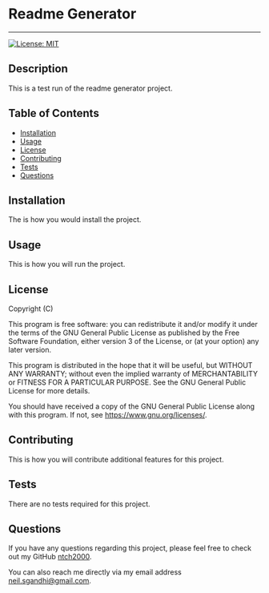 # Readme Generator

---

[![License: MIT](https://img.shields.io/badge/License-MIT-yellow.svg)](https://opensource.org/licenses/MIT)

## Description

This is a test run of the readme generator project.

## Table of Contents

- [Installation](#installation)
- [Usage](#usage)
- [License](#license)
- [Contributing](#contributing)
- [Tests](#tests)
- [Questions](#questions)

## Installation

The is how you would install the project.

## Usage

This is how you will run the project.

## License

Copyright (C) <year> <name of author>

This program is free software: you can redistribute it and/or modify
it under the terms of the GNU General Public License as published by
the Free Software Foundation, either version 3 of the License, or
(at your option) any later version.

This program is distributed in the hope that it will be useful,
but WITHOUT ANY WARRANTY; without even the implied warranty of
MERCHANTABILITY or FITNESS FOR A PARTICULAR PURPOSE. See the
GNU General Public License for more details.

You should have received a copy of the GNU General Public License
along with this program. If not, see <https://www.gnu.org/licenses/>.

## Contributing

This is how you will contribute additional features for this project.

## Tests

There are no tests required for this project.

## Questions

If you have any questions regarding this project, please feel free to check out my GitHub [ntch2000](https://github.com/ntch2000).

You can also reach me directly via my email address neil.sgandhi@gmail.com.
